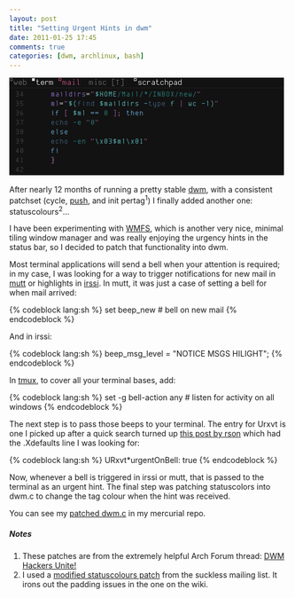 ```yaml
---
layout: post
title: "Setting Urgent Hints in dwm"
date: 2011-01-25 17:45
comments: true
categories: [dwm, archlinux, bash]
---
```

[![image](/images/post_images/dwm-urgent.png)](http://www.flickr.com/photos/jasonwryan/5379701719/#/photos/jasonwryan/5379701719/lightbox/ "Arch Linux: dwm with statuscolors patch")

After nearly 12 months of running a pretty stable
[dwm](http://dwm.suckless.org "dwm homepage"), with a consistent
patchset (cycle,
[push](http://dwm.suckless.org/patches/push "Push on suckless wiki"),
and init pertag<sup>1</sup>) I finally added another one:
statuscolours<sup>2</sup>…

I have been experimenting with
[WMFS](http://jasonwryan.com/blog/2010/12/26/wmfs-window-manager-from-scratch/ "My post on using WMFS"),
which is another very nice, minimal tiling window manager and was really
enjoying the urgency hints in the status bar, so I decided to patch that
functionality into dwm.

Most terminal applications will send a bell when your attention is
required; in my case, I was looking for a way to trigger notifications
for new mail in
[mutt](http://www.mutt.org/ "If you are using another mail user agent, you are doing it wrong...")
or highlights in [irssi](http://irssi.org/ "IRC client"). In mutt, it
was just a case of setting a bell for when mail arrived:

{% codeblock lang:sh %}
set beep_new             # bell on new mail
{% endcodeblock %}

And in irssi:

{% codeblock lang:sh %}
beep_msg_level = "NOTICE MSGS HILIGHT";
{% endcodeblock %}

In [tmux](http://tmux.sourceforge.net/ "terminal mulitplexer"), to cover
all your terminal bases, add:

{% codeblock lang:sh %}
set -g bell-action any # listen for activity on all windows
{% endcodeblock %}

The next step is to pass those beeps to your terminal. The entry for
Urxvt is one I picked up after a quick search turned up 
[this post by rson](http://rsontech.net/articles/2008/11/17/1/handling-urgency-hints "Post on reson.tech")
which had the .Xdefaults line I was looking for:

{% codeblock lang:sh %}
URxvt*urgentOnBell: true
{% endcodeblock %}

Now, whenever a bell is triggered in irssi or mutt, that is passed to
the terminal as an urgent hint. The final step was patching statuscolors
into dwm.c to change the tag colour when the hint was received.

You can see my 
[patched dwm.c](https://bitbucket.org/jasonwryan/workstation/src/82e7f34ee0a3/dwm-5.8.2-2/5.8.2-2.diff  "dwm.c patched")
in my mercurial repo.

##### Notes
1. These patches are from the extremely helpful Arch Forum thread: 
<a href="https://bbs.archlinux.org/viewtopic.php?id=92895" title="Thread on Arch boards for dwm hackers">DWM Hackers Unite!</a>
2. I used a <a href="http://lists.suckless.org/dev/1011/6445.html" title="Dan Brown's patch">modified statuscolours patch</a>
from the suckless mailing list. It irons out the padding issues in the one on the wiki.
